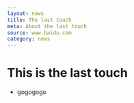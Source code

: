 ```yaml
---
layout: news
title: The last touch
meta: About the last touch
source: www.baidu.com
category: news
---
```


# This is the last touch
* gogogogo
